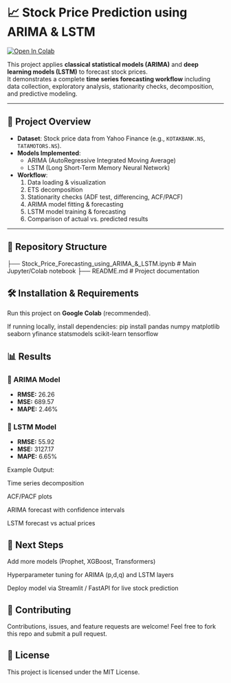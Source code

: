 # 📈 Stock Price Prediction using ARIMA & LSTM

[![Open In Colab](https://colab.research.google.com/assets/colab-badge.svg)](https://colab.research.google.com/github/<your-username>/<your-repo>/blob/main/Stock_Price_Forecasting_using_ARIMA_&_LSTM.ipynb)

This project applies **classical statistical models (ARIMA)** and **deep learning models (LSTM)** to forecast stock prices.  
It demonstrates a complete **time series forecasting workflow** including data collection, exploratory analysis, stationarity checks, decomposition, and predictive modeling.

---

## 🚀 Project Overview

- **Dataset**: Stock price data from Yahoo Finance (e.g., `KOTAKBANK.NS`, `TATAMOTORS.NS`).
- **Models Implemented**:
  - ARIMA (AutoRegressive Integrated Moving Average)
  - LSTM (Long Short-Term Memory Neural Network)
- **Workflow**:
  1. Data loading & visualization
  2. ETS decomposition
  3. Stationarity checks (ADF test, differencing, ACF/PACF)
  4. ARIMA model fitting & forecasting
  5. LSTM model training & forecasting
  6. Comparison of actual vs. predicted results

---

## 📂 Repository Structure

├── Stock_Price_Forecasting_using_ARIMA_&_LSTM.ipynb # Main Jupyter/Colab notebook
├── README.md # Project documentation

## 🛠️ Installation & Requirements

Run this project on **Google Colab** (recommended).  

If running locally, install dependencies:
pip install pandas numpy matplotlib seaborn yfinance statsmodels scikit-learn tensorflow

## 📊 Results

### 🔹 ARIMA Model
- **RMSE:** 26.26  
- **MSE:** 689.57  
- **MAPE:** 2.46%  

### 🔹 LSTM Model
- **RMSE:** 55.92  
- **MSE:** 3127.17  
- **MAPE:** 6.65%

Example Output:

Time series decomposition

ACF/PACF plots

ARIMA forecast with confidence intervals

LSTM forecast vs actual prices

 ## 📌 Next Steps

Add more models (Prophet, XGBoost, Transformers)

Hyperparameter tuning for ARIMA (p,d,q) and LSTM layers

Deploy model via Streamlit / FastAPI for live stock prediction

 ## 🤝 Contributing

Contributions, issues, and feature requests are welcome!
Feel free to fork this repo and submit a pull request.

## 📜 License

This project is licensed under the MIT License.



